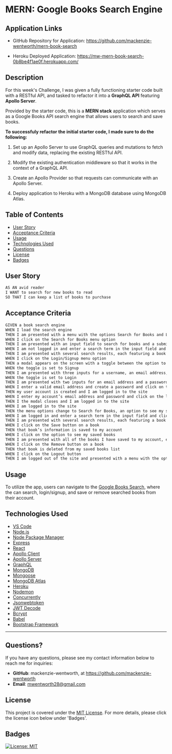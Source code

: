# MERN: Google Books Search Engine

## Application Links

* GitHub Repository for Application: https://github.com/mackenzie-wentworth/mern-book-search

* Heroku Deployed Application: https://mw-mern-book-search-0b8be4f1ae0f.herokuapp.com/


## Description

For this week's Challenge, I was given a fully functioning starter code built with a RESTful API, and tasked to refactor it into a **GraphQL API** featuring **Apollo Server**. 

Provided by the starter code, this is a **MERN stack** application which serves as a Google Books API search engine that allows users to search and save books.

**To successfuly refactor the initial starter code, I made sure to do the following:**

1. Set up an Apollo Server to use GraphQL queries and mutations to fetch and modify data, replacing the existing RESTful API.

2. Modify the existing authentication middleware so that it works in the context of a GraphQL API.

3. Create an Apollo Provider so that requests can communicate with an Apollo Server.

4. Deploy application to Heroku with a MongoDB database using MongoDB Atlas.


## Table of Contents

- [User Story](#user-story)
- [Acceptance Criteria](#acceptance-criteria)
- [Usage](#usage)
- [Technologies Used](#technologies-used)
- [Questions](#questions)
- [License](#license)
- [Badges](#badges)


## User Story

```md
AS AN avid reader
I WANT to search for new books to read
SO THAT I can keep a list of books to purchase
```


## Acceptance Criteria

```md
GIVEN a book search engine
WHEN I load the search engine
THEN I am presented with a menu with the options Search for Books and Login/Signup and an input field to search for books and a submit button
WHEN I click on the Search for Books menu option
THEN I am presented with an input field to search for books and a submit button
WHEN I am not logged in and enter a search term in the input field and click the submit button
THEN I am presented with several search results, each featuring a book’s title, author, description, image, and a link to that book on the Google Books site
WHEN I click on the Login/Signup menu option
THEN a modal appears on the screen with a toggle between the option to log in or sign up
WHEN the toggle is set to Signup
THEN I am presented with three inputs for a username, an email address, and a password, and a signup button
WHEN the toggle is set to Login
THEN I am presented with two inputs for an email address and a password and login button
WHEN I enter a valid email address and create a password and click on the signup button
THEN my user account is created and I am logged in to the site
WHEN I enter my account’s email address and password and click on the login button
THEN I the modal closes and I am logged in to the site
WHEN I am logged in to the site
THEN the menu options change to Search for Books, an option to see my saved books, and Logout
WHEN I am logged in and enter a search term in the input field and click the submit button
THEN I am presented with several search results, each featuring a book’s title, author, description, image, and a link to that book on the Google Books site and a button to save a book to my account
WHEN I click on the Save button on a book
THEN that book’s information is saved to my account
WHEN I click on the option to see my saved books
THEN I am presented with all of the books I have saved to my account, each featuring the book’s title, author, description, image, and a link to that book on the Google Books site and a button to remove a book from my account
WHEN I click on the Remove button on a book
THEN that book is deleted from my saved books list
WHEN I click on the Logout button
THEN I am logged out of the site and presented with a menu with the options Search for Books and Login/Signup and an input field to search for books and a submit button  
```


## Usage

To utilize the app, users can navigate to the [Google Books Search](https://mw-mern-book-search-0b8be4f1ae0f.herokuapp.com/), where the can search, login/signup, and save or remove searched books from their account. 


## Technologies Used

* [VS Code](https://code.visualstudio.com/)
* [Node.js](https://nodejs.org/en)
* [Node Package Manager](https://www.npmjs.com/)
* [Express](https://expressjs.com/)
* [React](https://react.dev/)
* [Apollo Client](https://www.apollographql.com/docs/react/)
* [Apollo Server](https://www.apollographql.com/docs/apollo-server/)
* [GraphQL](https://graphql.com/)
* [MongoDB](https://www.mongodb.com/)
* [Mongoose](https://www.npmjs.com/package/mongoose)
* [MongoDB Atlas](https://www.mongodb.com/docs/atlas/)
* [Heroku](https://www.heroku.com/)
* [Nodemon](https://www.npmjs.com/package/nodemon)
* [Concurrently](https://www.npmjs.com/package/concurrently)
* [Jsonwebtoken](https://www.npmjs.com/package/jsonwebtoken)
* [JWT Decode](https://jwt.io/)
* [Bcrypt](https://www.npmjs.com/package/bcrypt)
* [Babel](https://babeljs.io/docs/)
* [Bootstrap Framework](https://getbootstrap.com/)

---


## Questions?

If you have any questions, please see my contact information below to reach me for inquiries:
* **GitHub**: mackenzie-wentworth, at https://github.com/mackenzie-wentworth
* **Email**: mwentworth28@gmail.com


## License

This project is covered under the [MIT License](./LICENSE). For more details, please click the license icon below under 'Badges'.


## Badges
[![License: MIT](https://img.shields.io/badge/License-MIT-yellow.svg)](https://opensource.org/licenses/MIT)